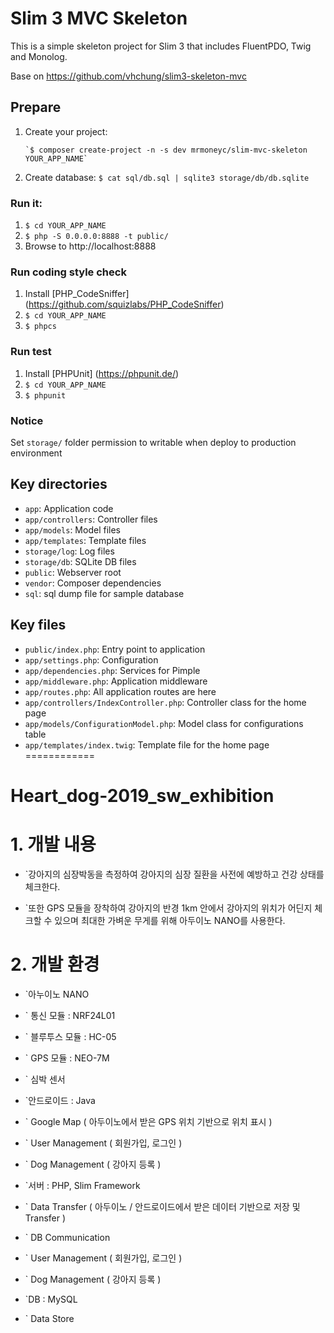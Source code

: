 # Slim 3 MVC Skeleton

This is a simple skeleton project for Slim 3 that includes FluentPDO, Twig and Monolog.

Base on https://github.com/vhchung/slim3-skeleton-mvc

## Prepare

1. Create your project:

       `$ composer create-project -n -s dev mrmoneyc/slim-mvc-skeleton YOUR_APP_NAME`

2. Create database: `$ cat sql/db.sql | sqlite3 storage/db/db.sqlite`

### Run it:

1. `$ cd YOUR_APP_NAME`
2. `$ php -S 0.0.0.0:8888 -t public/`
3. Browse to http://localhost:8888

### Run coding style check

1. Install [PHP_CodeSniffer] (https://github.com/squizlabs/PHP_CodeSniffer)
2. `$ cd YOUR_APP_NAME`
3. `$ phpcs`

### Run test

1. Install [PHPUnit] (https://phpunit.de/)
2. `$ cd YOUR_APP_NAME`
3. `$ phpunit`

### Notice

Set `storage/` folder permission to writable when deploy to production environment

## Key directories

* `app`: Application code
* `app/controllers`: Controller files
* `app/models`: Model files
* `app/templates`: Template files
* `storage/log`: Log files
* `storage/db`: SQLite DB files
* `public`: Webserver root
* `vendor`: Composer dependencies
* `sql`: sql dump file for sample database

## Key files

* `public/index.php`: Entry point to application
* `app/settings.php`: Configuration
* `app/dependencies.php`: Services for Pimple
* `app/middleware.php`: Application middleware
* `app/routes.php`: All application routes are here
* `app/controllers/IndexController.php`: Controller class for the home page
* `app/models/ConfigurationModel.php`: Model class for configurations table
* `app/templates/index.twig`: Template file for the home page
============
# Heart_dog-2019_sw_exhibition

# 1. 개발 내용

* `강아지의 심장박동을 측정하여 강아지의 심장 질환을 사전에 예방하고 건강 상태를 체크한다. 

* `또한 GPS 모듈을 장착하여 강아지의 반경 1km 안에서 강아지의 위치가 어딘지 체크할 수 있으며 최대한 가벼운 무게를 위해 아두이노 NANO를 사용한다. 

# 2. 개발 환경

* `아누이노 NANO
* `       통신 모듈 : NRF24L01
* `       블루투스 모듈 : HC-05 
* `       GPS 모듈 : NEO-7M
* `       심박 센서
       
* `안드로이드 : Java
* `       Google Map ( 아두이노에서 받은 GPS 위치 기반으로 위치 표시 )
* `       User Management ( 회원가입, 로그인 )
* `       Dog Management ( 강아지 등록 )
       

* `서버 : PHP, Slim Framework
* `       Data Transfer ( 아두이노 / 안드로이드에서 받은 데이터 기반으로 저장 및 Transfer )
* `       DB Communication
* `       User Management ( 회원가입, 로그인 )
* `       Dog Management ( 강아지 등록 )
       

* `DB : MySQL
* `       Data Store
              

